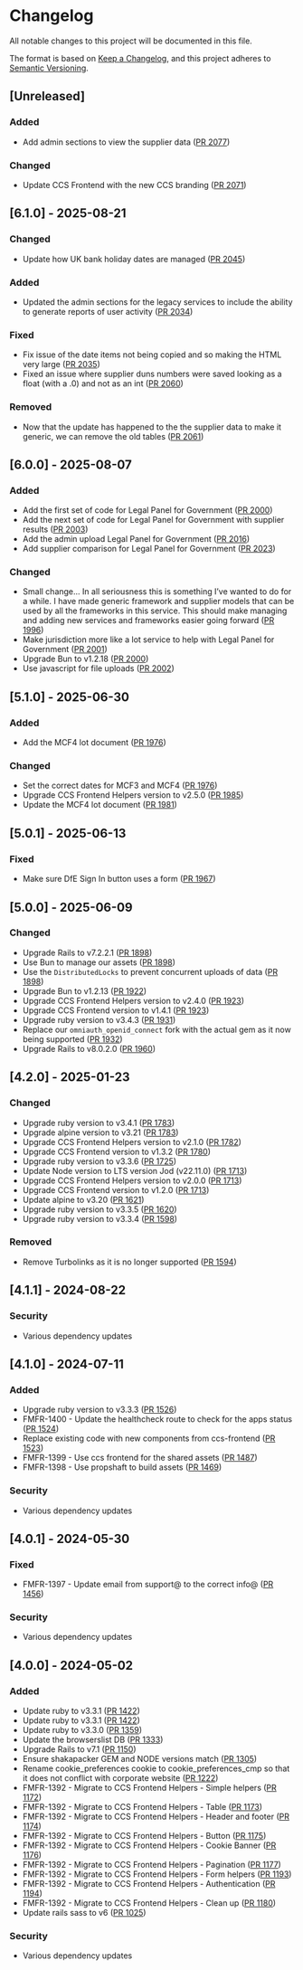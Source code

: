 # Changelog

All notable changes to this project will be documented in this file.

The format is based on [Keep a Changelog](https://keepachangelog.com/en/1.1.0/),
and this project adheres to [Semantic Versioning](https://semver.org/spec/v2.0.0.html).

## [Unreleased]

### Added

- Add admin sections to view the supplier data ([PR 2077](https://github.com/Crown-Commercial-Service/crown-marketplace-legacy/pull/2077))

### Changed

- Update CCS Frontend with the new CCS branding ([PR 2071](https://github.com/Crown-Commercial-Service/crown-marketplace-legacy/pull/2071))

## [6.1.0] - 2025-08-21

### Changed

- Update how UK bank holiday dates are managed ([PR 2045](https://github.com/Crown-Commercial-Service/crown-marketplace-legacy/pull/2045))

### Added

- Updated the admin sections for the legacy services to include the ability to generate reports of user activity ([PR 2034](https://github.com/Crown-Commercial-Service/crown-marketplace-legacy/pull/2034))

### Fixed

- Fix issue of the date items not being copied and so making the HTML very large ([PR 2035](https://github.com/Crown-Commercial-Service/crown-marketplace-legacy/pull/2035))
- Fixed an issue where supplier duns numbers were saved looking as a float (with a .0) and not as an int ([PR 2060](https://github.com/Crown-Commercial-Service/crown-marketplace-legacy/pull/2060))

### Removed

- Now that the update has happened to the the supplier data to make it generic, we can remove the old tables ([PR 2061](https://github.com/Crown-Commercial-Service/crown-marketplace-legacy/pull/2061))

## [6.0.0] - 2025-08-07

### Added

- Add the first set of code for Legal Panel for Government ([PR 2000](https://github.com/Crown-Commercial-Service/crown-marketplace-legacy/pull/2000))
- Add the next set of code for Legal Panel for Government with supplier results ([PR 2003](https://github.com/Crown-Commercial-Service/crown-marketplace-legacy/pull/2003))
- Add the admin upload Legal Panel for Government ([PR 2016](https://github.com/Crown-Commercial-Service/crown-marketplace-legacy/pull/2016))
- Add supplier comparison for Legal Panel for Government ([PR 2023](https://github.com/Crown-Commercial-Service/crown-marketplace-legacy/pull/2023))

### Changed

- Small change...
  In all seriousness this is something I’ve wanted to do for a while.
  I have made generic framework and supplier models that can be used by all the frameworks in this service.
  This should make managing and adding new services and frameworks easier going forward ([PR 1996](https://github.com/Crown-Commercial-Service/crown-marketplace-legacy/pull/1996))
- Make jurisdiction more like a lot service to help with Legal Panel for Government ([PR 2001](https://github.com/Crown-Commercial-Service/crown-marketplace-legacy/pull/2001))
- Upgrade Bun to v1.2.18 ([PR 2000](https://github.com/Crown-Commercial-Service/crown-marketplace-legacy/pull/2000))
- Use javascript for file uploads ([PR 2002](https://github.com/Crown-Commercial-Service/crown-marketplace-legacy/pull/2002))

## [5.1.0] - 2025-06-30

### Added

- Add the MCF4 lot document ([PR 1976](https://github.com/Crown-Commercial-Service/crown-marketplace-legacy/pull/1976))

### Changed

- Set the correct dates for MCF3 and MCF4 ([PR 1976](https://github.com/Crown-Commercial-Service/crown-marketplace-legacy/pull/1976))
- Upgrade CCS Frontend Helpers version to v2.5.0 ([PR 1985](https://github.com/Crown-Commercial-Service/crown-marketplace/pull/1985))
- Update the MCF4 lot document ([PR 1981](https://github.com/Crown-Commercial-Service/crown-marketplace-legacy/pull/1981))

## [5.0.1] - 2025-06-13

### Fixed

 - Make sure DfE Sign In button uses a form ([PR 1967](https://github.com/Crown-Commercial-Service/crown-marketplace-legacy/pull/1967))

## [5.0.0] - 2025-06-09

### Changed

- Upgrade Rails to v7.2.2.1 ([PR 1898](https://github.com/Crown-Commercial-Service/crown-marketplace-legacy/pull/1898))
- Use Bun to manage our assets ([PR 1898](https://github.com/Crown-Commercial-Service/crown-marketplace-legacy/pull/1898))
- Use the `DistributedLocks` to prevent concurrent uploads of data ([PR 1898](https://github.com/Crown-Commercial-Service/crown-marketplace-legacy/pull/1898))
- Upgrade Bun to v1.2.13 ([PR 1922](https://github.com/Crown-Commercial-Service/crown-marketplace-legacy/pull/1922))
- Upgrade CCS Frontend Helpers version to v2.4.0 ([PR 1923](https://github.com/Crown-Commercial-Service/crown-marketplace-legacy/pull/1923))
- Upgrade CCS Frontend version to v1.4.1 ([PR 1923](https://github.com/Crown-Commercial-Service/crown-marketplace-legacy/pull/1923))
- Upgrade ruby version to v3.4.3 ([PR 1931](https://github.com/Crown-Commercial-Service/crown-marketplace-legacy/pull/1931))
- Replace our `omniauth_openid_connect` fork with the actual gem as it now being supported ([PR 1932](https://github.com/Crown-Commercial-Service/crown-marketplace-legacy/pull/1932))
- Upgrade Rails to v8.0.2.0 ([PR 1960](https://github.com/Crown-Commercial-Service/crown-marketplace-legacy/pull/1960))

## [4.2.0] - 2025-01-23

### Changed

- Upgrade ruby version to v3.4.1 ([PR 1783](https://github.com/Crown-Commercial-Service/crown-marketplace-legacy/pull/1783))
- Upgrade alpine version to v3.21 ([PR 1783](https://github.com/Crown-Commercial-Service/crown-marketplace-legacy/pull/1783))
- Upgrade CCS Frontend Helpers version to v2.1.0 ([PR 1782](https://github.com/Crown-Commercial-Service/crown-marketplace-legacy/pull/1782))
- Upgrade CCS Frontend version to v1.3.2 ([PR 1780](https://github.com/Crown-Commercial-Service/crown-marketplace-legacy/pull/1780))
- Upgrade ruby version to v3.3.6 ([PR 1725](https://github.com/Crown-Commercial-Service/crown-marketplace-legacy/pull/1725))
- Update Node version to LTS version Jod (v22.11.0) ([PR 1713](https://github.com/Crown-Commercial-Service/crown-marketplace-legacy/pull/1713))
- Upgrade CCS Frontend Helpers version to v2.0.0 ([PR 1713](https://github.com/Crown-Commercial-Service/crown-marketplace-legacy/pull/1713))
- Upgrade CCS Frontend version to v1.2.0 ([PR 1713](https://github.com/Crown-Commercial-Service/crown-marketplace-legacy/pull/1713))
- Update alpine to v3.20 ([PR 1621](https://github.com/Crown-Commercial-Service/crown-marketplace-legacy/pull/1621))
- Upgrade ruby version to v3.3.5 ([PR 1620](https://github.com/Crown-Commercial-Service/crown-marketplace-legacy/pull/1620))
- Upgrade ruby version to v3.3.4 ([PR 1598](https://github.com/Crown-Commercial-Service/crown-marketplace-legacy/pull/1598))

### Removed

- Remove Turbolinks as it is no longer supported ([PR 1594](https://github.com/Crown-Commercial-Service/crown-marketplace-legacy/pull/1594))

## [4.1.1] - 2024-08-22

### Security

- Various dependency updates

## [4.1.0] - 2024-07-11

### Added

- Upgrade ruby version to v3.3.3 ([PR 1526](https://github.com/Crown-Commercial-Service/crown-marketplace-legacy/pull/1526))
- FMFR-1400 - Update the healthcheck route to check for the apps status ([PR 1524](https://github.com/Crown-Commercial-Service/crown-marketplace-legacy/pull/1524))
- Replace existing code with new components from ccs-frontend ([PR 1523](https://github.com/Crown-Commercial-Service/crown-marketplace-legacy/pull/1523))
- FMFR-1399 - Use ccs frontend for the shared assets ([PR 1487](https://github.com/Crown-Commercial-Service/crown-marketplace-legacy/pull/1487))
- FMFR-1398 - Use propshaft to build assets ([PR 1469](https://github.com/Crown-Commercial-Service/crown-marketplace-legacy/pull/1469))

### Security

- Various dependency updates

## [4.0.1] - 2024-05-30

### Fixed

- FMFR-1397 - Update email from support@ to the correct info@ ([PR 1456](https://github.com/Crown-Commercial-Service/crown-marketplace-legacy/pull/1456))

### Security

- Various dependency updates

## [4.0.0] - 2024-05-02

### Added

- Update ruby to v3.3.1 ([PR 1422](https://github.com/Crown-Commercial-Service/crown-marketplace-legacy/pull/1422))
- Update ruby to v3.3.1 ([PR 1422](https://github.com/Crown-Commercial-Service/crown-marketplace-legacy/pull/1422))
- Update ruby to v3.3.0 ([PR 1359](https://github.com/Crown-Commercial-Service/crown-marketplace-legacy/pull/1359))
- Update the browserslist DB ([PR 1333](https://github.com/Crown-Commercial-Service/crown-marketplace-legacy/pull/1333))
- Upgrade Rails to v7.1 ([PR 1150](https://github.com/Crown-Commercial-Service/crown-marketplace-legacy/pull/1150))
- Ensure shakapacker GEM and NODE versions match ([PR 1305](https://github.com/Crown-Commercial-Service/crown-marketplace-legacy/pull/1305))
- Rename cookie_preferences cookie to cookie_preferences_cmp so that it does not conflict with corporate website ([PR 1222](https://github.com/Crown-Commercial-Service/crown-marketplace-legacy/pull/1222))
- FMFR-1392 - Migrate to CCS Frontend Helpers - Simple helpers ([PR 1172](https://github.com/Crown-Commercial-Service/crown-marketplace-legacy/pull/1172))
- FMFR-1392 - Migrate to CCS Frontend Helpers - Table ([PR 1173](https://github.com/Crown-Commercial-Service/crown-marketplace-legacy/pull/1173))
- FMFR-1392 - Migrate to CCS Frontend Helpers - Header and footer ([PR 1174](https://github.com/Crown-Commercial-Service/crown-marketplace-legacy/pull/1174))
- FMFR-1392 - Migrate to CCS Frontend Helpers - Button ([PR 1175](https://github.com/Crown-Commercial-Service/crown-marketplace-legacy/pull/1175))
- FMFR-1392 - Migrate to CCS Frontend Helpers - Cookie Banner ([PR 1176](https://github.com/Crown-Commercial-Service/crown-marketplace-legacy/pull/1176))
- FMFR-1392 - Migrate to CCS Frontend Helpers - Pagination ([PR 1177](https://github.com/Crown-Commercial-Service/crown-marketplace-legacy/pull/1177))
- FMFR-1392 - Migrate to CCS Frontend Helpers - Form helpers ([PR 1193](https://github.com/Crown-Commercial-Service/crown-marketplace-legacy/pull/1193))
- FMFR-1392 - Migrate to CCS Frontend Helpers - Authentication ([PR 1194](https://github.com/Crown-Commercial-Service/crown-marketplace-legacy/pull/1194))
- FMFR-1392 - Migrate to CCS Frontend Helpers - Clean up ([PR 1180](https://github.com/Crown-Commercial-Service/crown-marketplace-legacy/pull/1180))
- Update rails sass to v6 ([PR 1025](https://github.com/Crown-Commercial-Service/crown-marketplace-legacy/pull/1025))

### Security

- Various dependency updates

